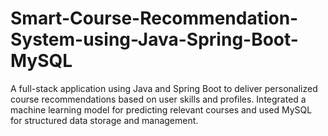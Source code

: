 # Smart-Course-Recommendation-System-using-Java-Spring-Boot-MySQL
A full-stack application using Java and Spring Boot to deliver personalized course recommendations based on user skills and profiles. Integrated a machine learning model for predicting relevant courses and used MySQL for structured data storage and management.
